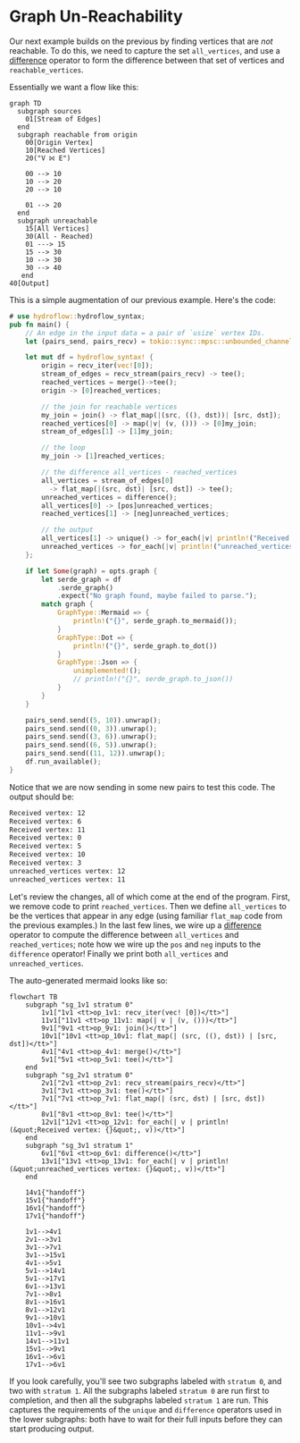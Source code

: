 # Graph Un-Reachability
Our next example builds on the previous by finding vertices that are _not_ reachable. To do this, we need to capture the set `all_vertices`, and use a [difference](./surface_ops.gen.md#difference) operator to form the difference between that set of vertices and `reachable_vertices`.

Essentially we want a flow like this:
```mermaid
graph TD
  subgraph sources
    01[Stream of Edges]
  end
  subgraph reachable from origin
    00[Origin Vertex]
    10[Reached Vertices]
    20("V ⨝ E")

    00 --> 10
    10 --> 20
    20 --> 10

    01 --> 20
  end
  subgraph unreachable
    15[All Vertices]
    30(All - Reached)
    01 ---> 15
    15 --> 30
    10 --> 30
    30 --> 40
   end
40[Output]
```

This is a simple augmentation of our previous example. Here's the code:

```rust
# use hydroflow::hydroflow_syntax;
pub fn main() {
    // An edge in the input data = a pair of `usize` vertex IDs.
    let (pairs_send, pairs_recv) = tokio::sync::mpsc::unbounded_channel::<(usize, usize)>();

    let mut df = hydroflow_syntax! {
        origin = recv_iter(vec![0]);
        stream_of_edges = recv_stream(pairs_recv) -> tee();
        reached_vertices = merge()->tee();
        origin -> [0]reached_vertices;

        // the join for reachable vertices
        my_join = join() -> flat_map(|(src, ((), dst))| [src, dst]);
        reached_vertices[0] -> map(|v| (v, ())) -> [0]my_join;
        stream_of_edges[1] -> [1]my_join;

        // the loop
        my_join -> [1]reached_vertices;

        // the difference all_vertices - reached_vertices
        all_vertices = stream_of_edges[0]
          -> flat_map(|(src, dst)| [src, dst]) -> tee();
        unreached_vertices = difference();
        all_vertices[0] -> [pos]unreached_vertices;
        reached_vertices[1] -> [neg]unreached_vertices;

        // the output
        all_vertices[1] -> unique() -> for_each(|v| println!("Received vertex: {}", v));
        unreached_vertices -> for_each(|v| println!("unreached_vertices vertex: {}", v));
    };

    if let Some(graph) = opts.graph {
        let serde_graph = df
            .serde_graph()
            .expect("No graph found, maybe failed to parse.");
        match graph {
            GraphType::Mermaid => {
                println!("{}", serde_graph.to_mermaid());
            }
            GraphType::Dot => {
                println!("{}", serde_graph.to_dot())
            }
            GraphType::Json => {
                unimplemented!();
                // println!("{}", serde_graph.to_json())
            }
        }
    }

    pairs_send.send((5, 10)).unwrap();
    pairs_send.send((0, 3)).unwrap();
    pairs_send.send((3, 6)).unwrap();
    pairs_send.send((6, 5)).unwrap();
    pairs_send.send((11, 12)).unwrap();
    df.run_available();
}
```
Notice that we are now sending in some new pairs to test this code. The output should be:
```txt
Received vertex: 12
Received vertex: 6
Received vertex: 11
Received vertex: 0
Received vertex: 5
Received vertex: 10
Received vertex: 3
unreached_vertices vertex: 12
unreached_vertices vertex: 11
```

Let's review the changes, all of which come at the end of the program. First, 
we remove code to print `reached_vertices`. Then we define `all_vertices` to be
the vertices that appear in any edge (using familiar `flat_map` code from the previous 
examples.) In the last few lines, we wire up a 
[difference](./surface_ops.gen.md#difference) operator
to compute the difference between `all_vertices` and `reached_vertices`; note 
how we wire up the `pos` and `neg` inputs to the `difference` operator! 
Finally we print both `all_vertices` and `unreached_vertices`.

The auto-generated mermaid looks like so:
```mermaid
flowchart TB
    subgraph "sg_1v1 stratum 0"
        1v1["1v1 <tt>op_1v1: recv_iter(vec! [0])</tt>"]
        11v1["11v1 <tt>op_11v1: map(| v | (v, ()))</tt>"]
        9v1["9v1 <tt>op_9v1: join()</tt>"]
        10v1["10v1 <tt>op_10v1: flat_map(| (src, ((), dst)) | [src, dst])</tt>"]
        4v1["4v1 <tt>op_4v1: merge()</tt>"]
        5v1["5v1 <tt>op_5v1: tee()</tt>"]
    end
    subgraph "sg_2v1 stratum 0"
        2v1["2v1 <tt>op_2v1: recv_stream(pairs_recv)</tt>"]
        3v1["3v1 <tt>op_3v1: tee()</tt>"]
        7v1["7v1 <tt>op_7v1: flat_map(| (src, dst) | [src, dst])</tt>"]
        8v1["8v1 <tt>op_8v1: tee()</tt>"]
        12v1["12v1 <tt>op_12v1: for_each(| v | println! (&quot;Received vertex: {}&quot;, v))</tt>"]
    end
    subgraph "sg_3v1 stratum 1"
        6v1["6v1 <tt>op_6v1: difference()</tt>"]
        13v1["13v1 <tt>op_13v1: for_each(| v | println! (&quot;unreached_vertices vertex: {}&quot;, v))</tt>"]
    end

    14v1{"handoff"}
    15v1{"handoff"}
    16v1{"handoff"}
    17v1{"handoff"}

    1v1-->4v1
    2v1-->3v1
    3v1-->7v1
    3v1-->15v1
    4v1-->5v1
    5v1-->14v1
    5v1-->17v1
    6v1-->13v1
    7v1-->8v1
    8v1-->16v1
    8v1-->12v1
    9v1-->10v1
    10v1-->4v1
    11v1-->9v1
    14v1-->11v1
    15v1-->9v1
    16v1-->6v1
    17v1-->6v1
```
If you look carefully, you'll see two subgraphs labeled with `stratum 0`, and two with
`stratum 1`. All the subgraphs labeled `stratum 0` are run first to completion, 
and then all the subgraphs labeled `stratum 1` are run. This captures the requirements of the `unique` and `difference` operators used in the lower subgraphs: both have to wait for their full inputs before they can start producing output.